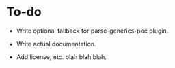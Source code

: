 
# To-do

* Write optional fallback for parse-generics-poc plugin.

* Write actual documentation.

* Add license, etc. blah blah blah.
